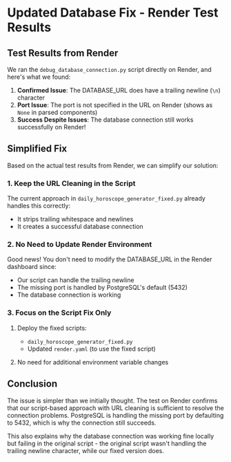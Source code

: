 # Updated Database Fix - Render Test Results

## Test Results from Render

We ran the `debug_database_connection.py` script directly on Render, and here's what we found:

1. **Confirmed Issue**: The DATABASE_URL does have a trailing newline (`\n`) character
2. **Port Issue**: The port is not specified in the URL on Render (shows as `None` in parsed components)
3. **Success Despite Issues**: The database connection still works successfully on Render!

## Simplified Fix

Based on the actual test results from Render, we can simplify our solution:

### 1. Keep the URL Cleaning in the Script

The current approach in `daily_horoscope_generator_fixed.py` already handles this correctly:
- It strips trailing whitespace and newlines
- It creates a successful database connection

### 2. No Need to Update Render Environment

Good news! You don't need to modify the DATABASE_URL in the Render dashboard since:
- Our script can handle the trailing newline
- The missing port is handled by PostgreSQL's default (5432)
- The database connection is working

### 3. Focus on the Script Fix Only

1. Deploy the fixed scripts:
   - `daily_horoscope_generator_fixed.py`
   - Updated `render.yaml` (to use the fixed script)

2. No need for additional environment variable changes

## Conclusion

The issue is simpler than we initially thought. The test on Render confirms that our script-based approach with URL cleaning is sufficient to resolve the connection problems. PostgreSQL is handling the missing port by defaulting to 5432, which is why the connection still succeeds.

This also explains why the database connection was working fine locally but failing in the original script - the original script wasn't handling the trailing newline character, while our fixed version does.
